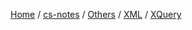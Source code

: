 [Home](https://mengxianbin.github.io) /
[cs-notes](https://mengxianbin.github.io/cs-notes/content) /
[Others](https://mengxianbin.github.io/cs-notes/content/Others) /
[XML](https://mengxianbin.github.io/cs-notes/content/Others/XML) /
[XQuery](https://mengxianbin.github.io/cs-notes/content/Others/XML/XQuery)


